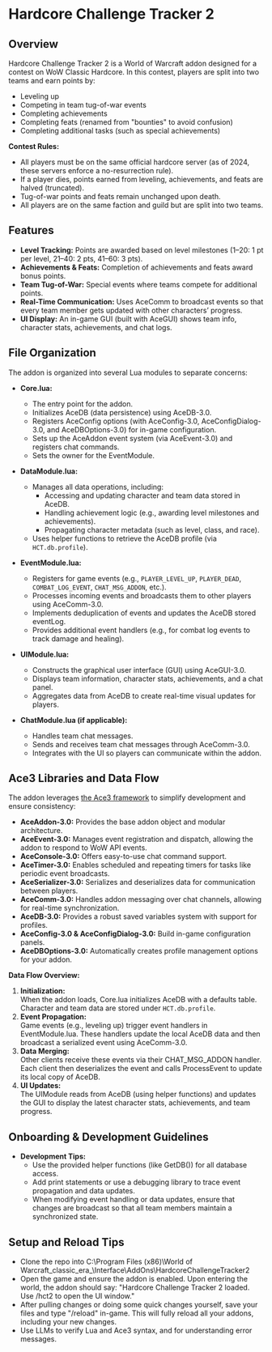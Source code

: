 # Hardcore Challenge Tracker 2

## Overview
Hardcore Challenge Tracker 2 is a World of Warcraft addon designed for a contest on WoW Classic Hardcore. In this contest, players are split into two teams and earn points by:
- Leveling up
- Competing in team tug-of-war events
- Completing achievements
- Completing feats (renamed from "bounties" to avoid confusion)
- Completing additional tasks (such as special achievements)

**Contest Rules:**
- All players must be on the same official hardcore server (as of 2024, these servers enforce a no-resurrection rule).
- If a player dies, points earned from leveling, achievements, and feats are halved (truncated).
- Tug-of-war points and feats remain unchanged upon death.
- All players are on the same faction and guild but are split into two teams.

## Features
- **Level Tracking:** Points are awarded based on level milestones (1–20: 1 pt per level, 21–40: 2 pts, 41–60: 3 pts).
- **Achievements & Feats:** Completion of achievements and feats award bonus points.
- **Team Tug-of-War:** Special events where teams compete for additional points.
- **Real-Time Communication:** Uses AceComm to broadcast events so that every team member gets updated with other characters’ progress.
- **UI Display:** An in-game GUI (built with AceGUI) shows team info, character stats, achievements, and chat logs.

## File Organization
The addon is organized into several Lua modules to separate concerns:

- **Core.lua:**  
  - The entry point for the addon.
  - Initializes AceDB (data persistence) using AceDB-3.0.
  - Registers AceConfig options (with AceConfig-3.0, AceConfigDialog-3.0, and AceDBOptions-3.0) for in-game configuration.
  - Sets up the AceAddon event system (via AceEvent-3.0) and registers chat commands.
  - Sets the owner for the EventModule.

- **DataModule.lua:**  
  - Manages all data operations, including:
    - Accessing and updating character and team data stored in AceDB.
    - Handling achievement logic (e.g., awarding level milestones and achievements).
    - Propagating character metadata (such as level, class, and race).
  - Uses helper functions to retrieve the AceDB profile (via `HCT.db.profile`).

- **EventModule.lua:**  
  - Registers for game events (e.g., `PLAYER_LEVEL_UP`, `PLAYER_DEAD`, `COMBAT_LOG_EVENT`, `CHAT_MSG_ADDON`, etc.).
  - Processes incoming events and broadcasts them to other players using AceComm-3.0.
  - Implements deduplication of events and updates the AceDB stored eventLog.
  - Provides additional event handlers (e.g., for combat log events to track damage and healing).

- **UIModule.lua:**  
  - Constructs the graphical user interface (GUI) using AceGUI-3.0.
  - Displays team information, character stats, achievements, and a chat panel.
  - Aggregates data from AceDB to create real-time visual updates for players.

- **ChatModule.lua (if applicable):**  
  - Handles team chat messages.
  - Sends and receives team chat messages through AceComm-3.0.
  - Integrates with the UI so players can communicate within the addon.

## Ace3 Libraries and Data Flow
The addon leverages [the Ace3 framework](https://www.wowace.com/projects/ace3/pages/getting-started) to simplify development and ensure consistency:
- **AceAddon-3.0:** Provides the base addon object and modular architecture.
- **AceEvent-3.0:** Manages event registration and dispatch, allowing the addon to respond to WoW API events.
- **AceConsole-3.0:** Offers easy-to-use chat command support.
- **AceTimer-3.0:** Enables scheduled and repeating timers for tasks like periodic event broadcasts.
- **AceSerializer-3.0:** Serializes and deserializes data for communication between players.
- **AceComm-3.0:** Handles addon messaging over chat channels, allowing for real-time synchronization.
- **AceDB-3.0:** Provides a robust saved variables system with support for profiles.
- **AceConfig-3.0 & AceConfigDialog-3.0:** Build in-game configuration panels.
- **AceDBOptions-3.0:** Automatically creates profile management options for your addon.

**Data Flow Overview:**
1. **Initialization:**  
   When the addon loads, Core.lua initializes AceDB with a defaults table. Character and team data are stored under `HCT.db.profile`.
2. **Event Propagation:**  
   Game events (e.g., leveling up) trigger event handlers in EventModule.lua. These handlers update the local AceDB data and then broadcast a serialized event using AceComm-3.0.
3. **Data Merging:**  
   Other clients receive these events via their CHAT_MSG_ADDON handler. Each client then deserializes the event and calls ProcessEvent to update its local copy of AceDB.
4. **UI Updates:**  
   The UIModule reads from AceDB (using helper functions) and updates the GUI to display the latest character stats, achievements, and team progress.

## Onboarding & Development Guidelines
- **Development Tips:**  
  - Use the provided helper functions (like GetDB()) for all database access.
  - Add print statements or use a debugging library to trace event propagation and data updates.
  - When modifying event handling or data updates, ensure that changes are broadcast so that all team members maintain a synchronized state.

## Setup and Reload Tips
- Clone the repo into C:\Program Files (x86)\World of Warcraft\_classic_era_\Interface\AddOns\HardcoreChallengeTracker2
- Open the game and ensure the addon is enabled. Upon entering the world, the addon should say: "Hardcore Challenge Tracker 2 loaded. Use /hct2 to open the UI window."
- After pulling changes or doing some quick changes yourself, save your files and type "/reload" in-game. This will fully reload all your addons, including your new changes.
- Use LLMs to verify Lua and Ace3 syntax, and for understanding error messages.